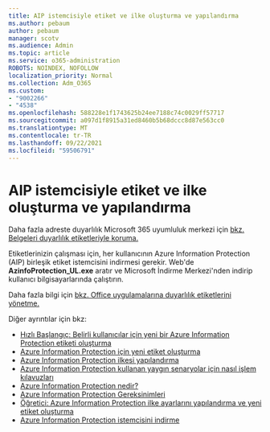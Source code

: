 ```yaml
---
title: AIP istemcisiyle etiket ve ilke oluşturma ve yapılandırma
ms.author: pebaum
author: pebaum
manager: scotv
ms.audience: Admin
ms.topic: article
ms.service: o365-administration
ROBOTS: NOINDEX, NOFOLLOW
localization_priority: Normal
ms.collection: Adm_O365
ms.custom:
- "9002266"
- "4538"
ms.openlocfilehash: 588228e1f1743625b24ee7188c74c0029ff57717
ms.sourcegitcommit: a097d1f8915a31ed8460b5b68dccc8d87e563cc0
ms.translationtype: MT
ms.contentlocale: tr-TR
ms.lasthandoff: 09/22/2021
ms.locfileid: "59506791"
---
```

# <a name="creating-and-configuring-labels-and-policies-with-aip-client"></a>AIP istemcisiyle etiket ve ilke oluşturma ve yapılandırma

Daha fazla adreste duyarlılık Microsoft 365 uyumluluk merkezi için [bkz. Belgeleri duyarlılık etiketleriyle koruma.](https://docs.microsoft.com/microsoft-365/business-video/create-sensitivity-labels)

Etiketlerinizin çalışması için, her kullanıcının Azure Information Protection (AIP) birleşik etiket istemcisini indirmesi gerekir. Web'de **AzinfoProtection_UL.exe** aratır ve Microsoft İndirme Merkezi'nden indirip kullanıcı bilgisayarlarında çalıştırın.

Daha fazla bilgi için [bkz. Office uygulamalarına duyarlılık etiketlerini yönetme.](https://docs.microsoft.com/microsoft-365/compliance/sensitivity-labels-office-apps)

Diğer ayrıntılar için bkz: 

- [Hızlı Başlangıç: Belirli kullanıcılar için yeni bir Azure Information Protection etiketi oluşturma](https://docs.microsoft.com/azure/information-protection/quickstart-label-specificusers)
- [Azure Information Protection için yeni etiket oluşturma](https://docs.microsoft.com/azure/information-protection/configure-policy-new-label)
- [Azure Information Protection ilkesi yapılandırma](https://docs.microsoft.com/azure/information-protection/configure-policy)
- [Azure Information Protection kullanan yaygın senaryolar için nasıl işlem kılavuzları](https://docs.microsoft.com/azure/information-protection/how-to-guides)
- [Azure Information Protection nedir?](https://docs.microsoft.com/azure/information-protection/what-is-information-protection)
- [Azure Information Protection Gereksinimleri](https://docs.microsoft.com/azure/information-protection/requirements)
- [Öğretici: Azure Information Protection ilke ayarlarını yapılandırma ve yeni etiket oluşturma](https://docs.microsoft.com/azure/information-protection/infoprotect-quick-start-tutorial)
- [Azure Information Protection istemcisini indirme](https://www.microsoft.com/download/details.aspx?id=53018)
